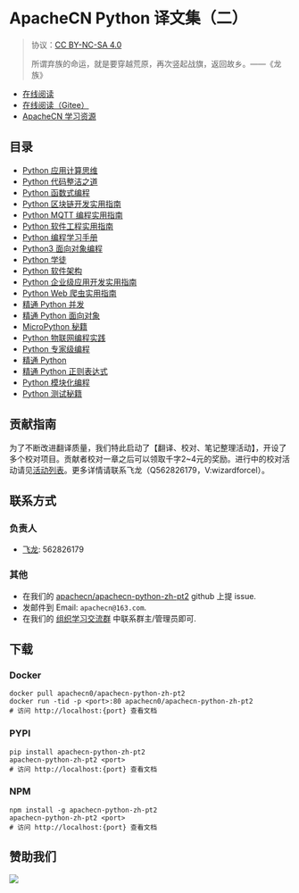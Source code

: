 # ApacheCN Python 译文集（二）

> 协议：[CC BY-NC-SA 4.0](http://creativecommons.org/licenses/by-nc-sa/4.0/)
> 
> 所谓弃族的命运，就是要穿越荒原，再次竖起战旗，返回故乡。——《龙族》

* [在线阅读](https://py2.apachecn.org)
* [在线阅读（Gitee）](https://apachecn.gitee.io/doc-template/)
* [ApacheCN 学习资源](http://docs.apachecn.org/)

## 目录

+   [Python 应用计算思维](docs/app-comp-think-py/SUMMARY.md)
+   [Python 代码整洁之道](docs/clean-code-py/SUMMARY.md)
+   [Python 函数式编程](docs/func-py-prog/SUMMARY.md)
+   [Python 区块链开发实用指南](docs/handson-bc-py-dev/SUMMARY.md)
+   [Python MQTT 编程实用指南](docs/handson-mqtt-prog-py/SUMMARY.md)
+   [Python 软件工程实用指南](docs/handson-soft-engineer-py/SUMMARY.md)
+   [Python 编程学习手册](docs/learn-py-prog/SUMMARY.md)
+   [Python3 面向对象编程](docs/py3-oop/SUMMARY.md)
+   [Python 学徒](docs/py-apprentice/SUMMARY.md)
+   [Python 软件架构](docs/soft-arch-py/SUMMARY.md)
+   [Python 企业级应用开发实用指南](docs/handson-enter-app-dev-py/SUMMARY.md)
+   [Python Web 爬虫实用指南](docs/handson-web-scrape-py/SUMMARY.md)
+   [精通 Python 并发](docs/master-concur-py/SUMMARY.md)
+   [精通 Python 面向对象](docs/master-oo-py/SUMMARY.md)
+   [MicroPython 秘籍](docs/micropy-cb/SUMMARY.md)
+   [Python 物联网编程实践](docs/prac-py-prog-iot/SUMMARY.md)
+   [Python 专家级编程](docs/expert-py-prog/SUMMARY.md)
+   [精通 Python](docs/master-py/SUMMARY.md)
+   [精通 Python 正则表达式](docs/master-py-re/SUMMARY.md)
+   [Python 模块化编程](docs/mod-prog-py/SUMMARY.md)
+   [Python 测试秘籍](docs/pt-test-cb/SUMMARY.md)

## 贡献指南

为了不断改进翻译质量，我们特此启动了【翻译、校对、笔记整理活动】，开设了多个校对项目。贡献者校对一章之后可以领取千字2\~4元的奖励。进行中的校对活动请见[活动列表](https://home.apachecn.org/#/docs/activity/docs-activity)。更多详情请联系飞龙（Q562826179，V:wizardforcel）。

## 联系方式

### 负责人

* [飞龙](https://github.com/wizardforcel): 562826179

### 其他

*   在我们的 [apachecn/apachecn-python-zh-pt2](https://github.com/apachecn/apachecn-python-zh-pt2) github 上提 issue.
*   发邮件到 Email: `apachecn@163.com`.
*   在我们的 [组织学习交流群](http://www.apachecn.org/organization/348.html) 中联系群主/管理员即可.

## 下载

### Docker

```
docker pull apachecn0/apachecn-python-zh-pt2
docker run -tid -p <port>:80 apachecn0/apachecn-python-zh-pt2
# 访问 http://localhost:{port} 查看文档
```

### PYPI

```
pip install apachecn-python-zh-pt2
apachecn-python-zh-pt2 <port>
# 访问 http://localhost:{port} 查看文档
```

### NPM

```
npm install -g apachecn-python-zh-pt2
apachecn-python-zh-pt2 <port>
# 访问 http://localhost:{port} 查看文档
```

## 赞助我们

![](http://data.apachecn.org/img/about/donate.jpg)
